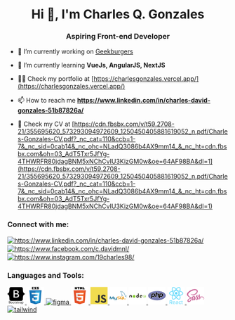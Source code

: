 <h1 align="center">Hi 👋, I'm Charles Q. Gonzales</h1>
<h3 align="center">Aspiring Front-end Developer</h3>

- 🔭 I’m currently working on [Geekburgers](https://github.com/CharlesQGonzales/GeekBurgers-laravel)

- 🌱 I’m currently learning **VueJs, AngularJS, NextJS**

- 👨‍💻 Check my portfolio at [https://charlesgonzales.vercel.app/](https://charlesgonzales.vercel.app/)

- 📫 How to reach me **https://www.linkedin.com/in/charles-david-gonzales-51b87826a/**

- 📄 Check my CV at [https://cdn.fbsbx.com/v/t59.2708-21/355695620_573293094972609_1250450405881619052_n.pdf/Charles-Gonzales-CV.pdf?_nc_cat=110&ccb=1-7&_nc_sid=0cab14&_nc_ohc=NLadQ3086b4AX9mm14_&_nc_ht=cdn.fbsbx.com&oh=03_AdT5Txr5JfYg-4THWRFR80jdagBNM5xNChCvIU3KizGM0w&oe=64AF98BA&dl=1](https://cdn.fbsbx.com/v/t59.2708-21/355695620_573293094972609_1250450405881619052_n.pdf/Charles-Gonzales-CV.pdf?_nc_cat=110&ccb=1-7&_nc_sid=0cab14&_nc_ohc=NLadQ3086b4AX9mm14_&_nc_ht=cdn.fbsbx.com&oh=03_AdT5Txr5JfYg-4THWRFR80jdagBNM5xNChCvIU3KizGM0w&oe=64AF98BA&dl=1)

<h3 align="left">Connect with me:</h3>
<p align="left">
<a href="https://linkedin.com/in/https://www.linkedin.com/in/charles-david-gonzales-51b87826a/" target="blank"><img align="center" src="https://raw.githubusercontent.com/rahuldkjain/github-profile-readme-generator/master/src/images/icons/Social/linked-in-alt.svg" alt="https://www.linkedin.com/in/charles-david-gonzales-51b87826a/" height="30" width="40" /></a>
<a href="https://fb.com/https://www.facebook.com/c.davidmnl/" target="blank"><img align="center" src="https://raw.githubusercontent.com/rahuldkjain/github-profile-readme-generator/master/src/images/icons/Social/facebook.svg" alt="https://www.facebook.com/c.davidmnl/" height="30" width="40" /></a>
<a href="https://instagram.com/https://www.instagram.com/19charles98/" target="blank"><img align="center" src="https://raw.githubusercontent.com/rahuldkjain/github-profile-readme-generator/master/src/images/icons/Social/instagram.svg" alt="https://www.instagram.com/19charles98/" height="30" width="40" /></a>
</p>

<h3 align="left">Languages and Tools:</h3>
<p align="left"> <a href="https://getbootstrap.com" target="_blank" rel="noreferrer"> <img src="https://raw.githubusercontent.com/devicons/devicon/master/icons/bootstrap/bootstrap-plain-wordmark.svg" alt="bootstrap" width="40" height="40"/> </a> <a href="https://www.w3schools.com/css/" target="_blank" rel="noreferrer"> <img src="https://raw.githubusercontent.com/devicons/devicon/master/icons/css3/css3-original-wordmark.svg" alt="css3" width="40" height="40"/> </a> <a href="https://www.figma.com/" target="_blank" rel="noreferrer"> <img src="https://www.vectorlogo.zone/logos/figma/figma-icon.svg" alt="figma" width="40" height="40"/> </a> <a href="https://www.w3.org/html/" target="_blank" rel="noreferrer"> <img src="https://raw.githubusercontent.com/devicons/devicon/master/icons/html5/html5-original-wordmark.svg" alt="html5" width="40" height="40"/> </a> <a href="https://developer.mozilla.org/en-US/docs/Web/JavaScript" target="_blank" rel="noreferrer"> <img src="https://raw.githubusercontent.com/devicons/devicon/master/icons/javascript/javascript-original.svg" alt="javascript" width="40" height="40"/> </a> <a href="https://www.mysql.com/" target="_blank" rel="noreferrer"> <img src="https://raw.githubusercontent.com/devicons/devicon/master/icons/mysql/mysql-original-wordmark.svg" alt="mysql" width="40" height="40"/> </a> <a href="https://nodejs.org" target="_blank" rel="noreferrer"> <img src="https://raw.githubusercontent.com/devicons/devicon/master/icons/nodejs/nodejs-original-wordmark.svg" alt="nodejs" width="40" height="40"/> </a> <a href="https://www.php.net" target="_blank" rel="noreferrer"> <img src="https://raw.githubusercontent.com/devicons/devicon/master/icons/php/php-original.svg" alt="php" width="40" height="40"/> </a> <a href="https://reactjs.org/" target="_blank" rel="noreferrer"> <img src="https://raw.githubusercontent.com/devicons/devicon/master/icons/react/react-original-wordmark.svg" alt="react" width="40" height="40"/> </a> <a href="https://sass-lang.com" target="_blank" rel="noreferrer"> <img src="https://raw.githubusercontent.com/devicons/devicon/master/icons/sass/sass-original.svg" alt="sass" width="40" height="40"/> </a> <a href="https://tailwindcss.com/" target="_blank" rel="noreferrer"> <img src="https://www.vectorlogo.zone/logos/tailwindcss/tailwindcss-icon.svg" alt="tailwind" width="40" height="40"/> </a> </p>

